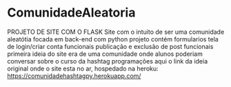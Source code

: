 # ComunidadeAleatoria
PROJETO DE SITE COM O FLASK
Site com o intuito de ser uma comunidade aleatótia focada em back-end com python
projeto contém formularios
tela de login/criar conta funcionais
publicação e exclusão de post funcionais 
primeira ideia do site era de uma comunidade onde alunos poderiam conversar sobre o curso da hashtag programações
aqui o link da ideia original onde o site esta no ar, hospedado na heroku:
https://comunidadehashtagpy.herokuapp.com/
